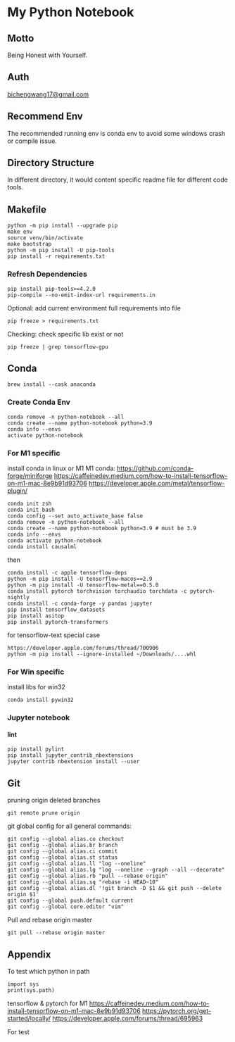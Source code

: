 # My Python Notebook

## Motto

Being Honest with Yourself.

## Auth

bichengwang17@gmail.com

## Recommend Env

The recommended running env is conda env to avoid some windows crash or compile issue.

## Directory Structure

In different directory, it would content specific readme file for different code tools.

## Makefile

```shell
python -m pip install --upgrade pip
make env
source venv/bin/activate
make bootstrap
python -m pip install -U pip-tools
pip install -r requirements.txt
```

### Refresh Dependencies

```shell
pip install pip-tools>=4.2.0
pip-compile --no-emit-index-url requirements.in
```

Optional: add current environment full requirements into file

```shell
pip freeze > requirements.txt
```

Checking: check specific lib exist or not

```shell
pip freeze | grep tensorflow-gpu
```

## Conda

```shell
brew install --cask anaconda
```

### Create Conda Env

```shell
conda remove -n python-notebook --all
conda create --name python-notebook python=3.9
conda info --envs
activate python-notebook
```

### For M1 specific

install conda in linux or M1
M1 conda: https://github.com/conda-forge/miniforge
https://caffeinedev.medium.com/how-to-install-tensorflow-on-m1-mac-8e9b91d93706
https://developer.apple.com/metal/tensorflow-plugin/

```shell
conda init zsh
conda init bash
conda config --set auto_activate_base false
conda remove -n python-notebook --all
conda create --name python-notebook python=3.9 # must be 3.9
conda info --envs
conda activate python-notebook
conda install causalml
```

then

```shell
conda install -c apple tensorflow-deps
python -m pip install -U tensorflow-macos==2.9
python -m pip install -U tensorflow-metal==0.5.0
conda install pytorch torchvision torchaudio torchdata -c pytorch-nightly
conda install -c conda-forge -y pandas jupyter
pip install tensorflow_datasets
pip install asitop
pip install pytorch-transformers
```

for tensorflow-text special case

```shell
https://developer.apple.com/forums/thread/700906
python -m pip install --ignore-installed ~/Downloads/....whl
```

### For Win specific

install libs for win32

```shell
conda install pywin32
```

### Jupyter notebook

#### lint

```shell
pip install pylint
pip install jupyter_contrib_nbextensions
jupyter contrib nbextension install --user
```

## Git

pruning origin deleted branches

```shell
git remote prune origin
```

git global config for all general commands:

```shell
git config --global alias.co checkout
git config --global alias.br branch
git config --global alias.ci commit
git config --global alias.st status
git config --global alias.ll "log --oneline"
git config --global alias.lg "log --oneline --graph --all --decorate"
git config --global alias.rb "pull --rebase origin"
git config --global alias.sq "rebase -i HEAD~10"
git config --global alias.dl '!git branch -D $1 && git push --delete origin $1'
git config --global push.default current
git config --global core.editor "vim"
```

Pull and rebase origin master

```shell
git pull --rebase origin master
```

## Appendix

To test which python in path

```shell
import sys
print(sys.path)
```

tensorflow & pytorch for M1
https://caffeinedev.medium.com/how-to-install-tensorflow-on-m1-mac-8e9b91d93706
https://pytorch.org/get-started/locally/
https://developer.apple.com/forums/thread/695963

For test

